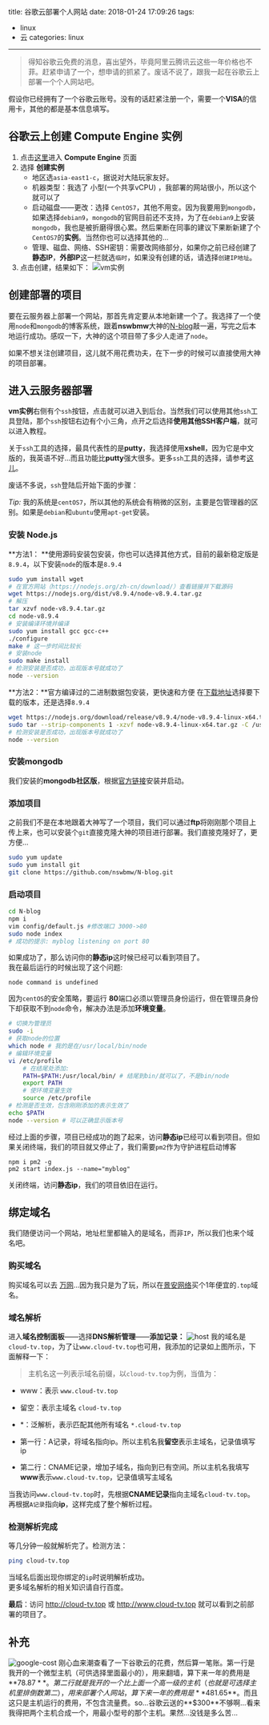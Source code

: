 title: 谷歌云部署个人网站
date: 2018-01-24 17:09:26
tags: 
- linux
- 云
categories: linux
---
>得知谷歌云免费的消息，喜出望外，毕竟阿里云腾讯云这些一年价格也不菲。赶紧申请了一个，想申请的抓紧了。废话不说了，跟我一起在谷歌云上部署一个个人网站吧。

假设你已经拥有了一个谷歌云账号。没有的话赶紧注册一个，需要一个**VISA**的信用卡，其他的都是基本信息填写。
## 谷歌云上创建 Compute Engine 实例
1. 点击[这里](https://console.cloud.google.com/compute/instances)进入 **Compute Engine** 页面
2. 选择 **创建实例**
    - 地区选`asia-east1-c`，据说对大陆玩家友好。
    - 机器类型：我选了 小型(一个共享vCPU) ，我部署的网站很小，所以这个就可以了
    - 启动磁盘——更改：选择 `CentOS7`，其他不用变。因为我要用到`mongodb`，如果选择`debian9`，`mongodb`的官网目前还不支持，为了在`debian9`上安装`mongodb`，我也是被折磨得很心累。然后果断在同事的建议下果断新建了个`CentOS7`的**实例**。当然你也可以选择其他的...
    - 管理、磁盘、网络、SSH密钥：需要改网络部分，如果你之前已经创建了**静态IP**，**外部IP**这一栏就选`临时`，如果没有创建的话，请选择`创建IP地址`。
3. 点击创建，结果如下：
    ![vm实例](https://tang-blog-1257996120.cos-website.ap-chengdu.myqcloud.com/google-cloud-vm.png)

<!-- more -->
## 创建部署的项目   
要在云服务器上部署一个网站，那首先肯定要从本地新建一个了。我选择了一个使用`node`和`mongodb`的博客系统，跟着**nswbmw**大神的[N-blog](https://github.com/nswbmw/N-blog)敲一遍，写完之后本地运行成功。感叹一下，大神的这个项目带了多少人走进了`node`。

如果不想关注创建项目，这儿就不用花费功夫，在下一步的时候可以直接使用大神的项目部署。

## 进入云服务器部署
**vm实例**右侧有个`ssh`按钮，点击就可以进入到后台。当然我们可以使用其他`ssh`工具登陆，那个`ssh`按钮右边有个小三角，点开之后选择**使用其他SSH客户端**，就可以进入教程。

关于`ssh`工具的选择，最具代表性的是**putty**，我选择使用**xshell**，因为它是中文版的，我英语不好...而且功能比**putty**强大很多。更多`ssh`工具的选择，请参考[这儿](https://llinmeng.github.io/2015/08/05/windows-ssh-tools-diff/)。

废话不多说，`ssh`登陆后开始下面的步骤：

*Tip:* 我的系统是`centOS7`，所以其他的系统会有稍微的区别，主要是包管理器的区别。如果是`debian`和`ubuntu`使用`apt-get`安装。

### 安装 Node.js
**方法1： **使用源码安装包安装，你也可以选择其他方式，目前的最新稳定版是`8.9.4`，以下安装`node`的版本是`8.9.4`
``` bash
sudo yum install wget
# 在官方网站（https://nodejs.org/zh-cn/download/）查看链接并下载源码
wget https://nodejs.org/dist/v8.9.4/node-v8.9.4.tar.gz
# 解压
tar xzvf node-v8.9.4.tar.gz
cd node-v8.9.4
# 安装编译环境并编译
sudo yum install gcc gcc-c++
./configure
make # 这一步时间比较长
# 安装node
sudo make install
# 检测安装是否成功，出现版本号就成功了
node --version
```
**方法2：**官方编译过的二进制数据包安装，更快速和方便
在[下载地址](https://nodejs.org/download/release/)选择要下载的版本，还是选择`8.9.4`
``` bash
wget https://nodejs.org/download/release/v8.9.4/node-v8.9.4-linux-x64.tar.gz
sudo tar --strip-components 1 -xzvf node-v8.9.4-linux-x64.tar.gz -C /usr/local
# 检测安装是否成功，出现版本号就成功了
node --version
```
### 安装mongodb
我们安装的**mongodb社区版**，根据[官方链接](https://docs.mongodb.com/manual/tutorial/install-mongodb-on-red-hat/)安装并启动。
### 添加项目
之前我们不是在本地跟着大神写了一个项目，我们可以通过**ftp**将刚刚那个项目上传上来，也可以安装个`git`直接克隆大神的项目进行部署。我们直接克隆好了，更方便...
``` bash
sudo yum update
sudo yum install git
git clone https://github.com/nswbmw/N-blog.git 
```
### 启动项目
``` bash
cd N-blog
npm i
vim config/default.js #修改端口 3000->80
sudo node index
# 成功的提示: myblog listening on port 80
```
如果成功了，那么访问你的**静态ip**这时候已经可以看到项目了。  
我在最后运行的时候出现了这个问题:
```
node command is undefined
```
因为`centOS`的安全策略，要运行 **80**端口必须以管理员身份运行，但在管理员身份下却获取不到`node`命令，解决办法是添加**环境变量**。
``` bash
# 切换为管理员
sudo -i 
# 获取node的位置
which node # 我的是在/usr/local/bin/node
# 编辑环境变量
vi /etc/profile
    # 在结尾处添加:
    PATH=$PATH:/usr/local/bin/ # 结尾到bin/就可以了，不是bin/node
    export PATH
    # 使环境变量生效
    source /etc/profile
# 检测是否生效，包含刚刚添加的表示生效了
echo $PATH   
node --version # 可以正确显示版本号  
```
经过上面的步骤，项目已经成功的跑了起来，访问**静态ip**已经可以看到项目。但如果关闭终端，我们的项目就又停止了，我们需要`pm2`作为守护进程启动博客

``` 
npm i pm2 -g
pm2 start index.js --name="myblog"
```
关闭终端，访问**静态ip**，我们的项目依旧在运行。

## 绑定域名
我们随便访问一个网站，地址栏里都输入的是域名，而非`IP`，所以我们也来个域名吧。
### 购买域名
购买域名可以去 [万网](https://wanwang.aliyun.com/)...因为我只是为了玩，所以在[景安网络](https://www.zzidc.com/main/huodong/doMainActivity/spreadid_138149_hdName_doMainActivity.html)买个1年便宜的`.top`域名。
### 域名解析
进入**域名控制面板**——选择**DNS解析管理**——**添加记录：**
![host](https://tang-blog-1257996120.cos-website.ap-chengdu.myqcloud.com/google-cloud-host.png)
我的域名是`cloud-tv.top`，为了让`www.cloud-tv.top`也可用，我添加的记录如上图所示，下面解释一下：
>主机名这一列表示域名前缀，以`cloud-tv.top`为例，当值为： 
- www：表示 `www.cloud-tv.top`
- 留空：表示主域名 `cloud-tv.top`
- \*：泛解析，表示匹配其他所有域名 `*.cloud-tv.top`

- 第一行：A记录，将域名指向ip。所以主机名我**留空**表示主域名，记录值填写ip
- 第二行：CNAME记录，增加子域名，指向到已有空间。所以主机名我填写**www**表示`www.cloud-tv.top`，记录值填写主域名

当我访问`www.cloud-tv.top`时，先根据**CNAME记录**指向主域名`cloud-tv.top`。再根据`A记录`指向**ip**，这样完成了整个解析过程。
    
### 检测解析完成
等几分钟一般就解析完了。检测方法：
``` bash
ping cloud-tv.top
```
当域名后面出现你绑定的`ip`时说明解析成功。  
更多域名解析的相关知识请自行百度。

**最后**：访问 http://cloud-tv.top 或 http://www.cloud-tv.top 就可以看到之前部署的项目了。

## 补充
![google-cost](https://tang-blog-1257996120.cos-website.ap-chengdu.myqcloud.com/google-cloud-cost.png)
刚心血来潮查看了一下谷歌云的花费，然后算一笔账。第一行是我开的一个微型主机（可供选择里面最小的），用来翻墙，算下来一年的费用是**$78.87**。第二行就是我开的一个比上面一个高一级的主机（也就是可选择主机里排倒数第二），用来部署个人网站，算下来一年的费用是**$481.65**。而且这只是主机运行的费用，不包含流量费。so...谷歌云送的**$300**不够啊...看来我得把两个主机合成一个，用最小型号的那个主机。果然...没钱是多么苦...
